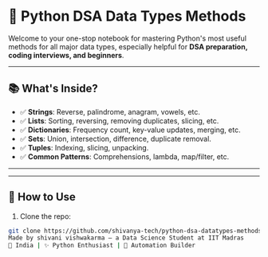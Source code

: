 # 🐍 Python DSA Data Types Methods

Welcome to your one-stop notebook for mastering Python's most useful methods for all major data types, especially helpful for **DSA preparation, coding interviews, and beginners**.

---

## 📚 What's Inside?

- ✅ **Strings**: Reverse, palindrome, anagram, vowels, etc.
- ✅ **Lists**: Sorting, reversing, removing duplicates, slicing, etc.
- ✅ **Dictionaries**: Frequency count, key-value updates, merging, etc.
- ✅ **Sets**: Union, intersection, difference, duplicate removal.
- ✅ **Tuples**: Indexing, slicing, unpacking.
- ✅ **Common Patterns**: Comprehensions, lambda, map/filter, etc.

---

---

## 🚀 How to Use

1. Clone the repo:
```bash
git clone https://github.com/shivanya-tech/python-dsa-datatypes-methods.git
Made by shivani vishwakarma — a Data Science Student at IIT Madras
📍 India | ✨ Python Enthusiast | 🔧 Automation Builder




